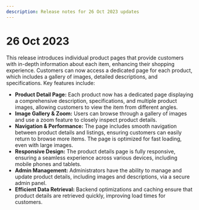 ```yaml
---
description: Release notes for 26 Oct 2023 updates
---
```


# 26 Oct 2023

This release introduces individual product pages that provide customers with in-depth information about each item, enhancing their shopping experience. Customers can now access a dedicated page for each product, which includes a gallery of images, detailed descriptions, and specifications. Key features include:

* **Product Detail Page:** Each product now has a dedicated page displaying a comprehensive description, specifications, and multiple product images, allowing customers to view the item from different angles.
* **Image Gallery & Zoom:** Users can browse through a gallery of images and use a zoom feature to closely inspect product details.
* **Navigation & Performance:** The page includes smooth navigation between product details and listings, ensuring customers can easily return to browse more items. The page is optimized for fast loading, even with large images.
* **Responsive Design:** The product details page is fully responsive, ensuring a seamless experience across various devices, including mobile phones and tablets.
* **Admin Management:** Administrators have the ability to manage and update product details, including images and descriptions, via a secure admin panel.
* **Efficient Data Retrieval:** Backend optimizations and caching ensure that product details are retrieved quickly, improving load times for customers.
